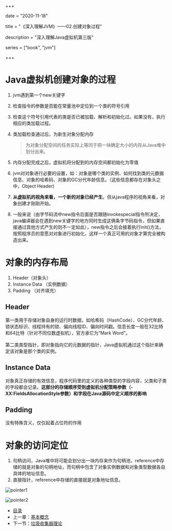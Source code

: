 +++

date = "2020-11-18"

title = "《深入理解JVM》——02.创建对象过程"

description = "深入理解Java虚拟机第三版"

series = ["book", "jvm"]

+++

Java虚拟机创建对象的过程
= 

1. jvm遇到第一个new关键字

2. 检查指令的参数是否能在常量池中定位到一个类的符号引用

3. 检查这个符号引用代表的类是否已被加载、解析和初始化过。如果没有，执行相应的类加载过程。

4. 类加载检查通过后，为新生对象分配内存

   > 为对象分配空间的任务实际上等同于把一块确定大小的内存从Java堆中划分出来。

5. 内存分配完成之后，虚拟机将分配到的内存空间都初始化为零值

6. jvm对对象进行必要的设置，如：对象是哪个类的实例、如何找到类的元数据信息、对象的哈希码、对象的GC分代年龄信息。（这些信息都存在对象头之中，Object Header)

7. **从虚拟机的视角来看，一个新的对象已经产生**。但从java程序的视角来看，对象创建才刚刚开始。

8. 一般来说（由字节码流中new指令后面是否跟随invokespecial指令所决定，java编译器会在遇到new关键字的地方同时生成这俩条字节码指令，但如果直接通过其他方式产生的则不一定如此），new指令之后会接着执行init()方法，按照程序员的意愿对对象进行初始化，这样一个真正可用的对象才算完全被构造出来。


对象的内存布局
=
1. Header（对象头）
2. Instance Data （实例数据）
3. Padding （对齐填充）

Header
- 
第一类用于存储对象自身的运行时数据，如哈希码（HashCode）、GC分代年龄、锁状态标识、线程持有的锁、偏向线程ID、偏向时间戳。信息长度一般在32比特和64比特（针对不同位数虚拟机），官方承它为“Mark Word”。<br><br>第二类类型指针，即对象指向它的元数据的指针，Java虚拟机通过这个指针来确定该对象是那个类的实例。

Instance Data
-
对象真正存储的有效信息，程序代码里的定义的各种类型的字段内容，父类和子类的字段都会记录。**这部分的存储顺序受到虚拟机分配策略参数（-XX:FieldsAllocationStyle参数）和字段在Java源码中定义顺序的影响**

Padding
-
没有特殊含义，仅仅起着占位符的作用

对象的访问定位
=
1. 句柄访问，Java堆中将可能会划分出一块内存来作为句柄池，reference中存储的就是对象的句柄地址，而句柄中包含了对象实例数据和对象类型数据各自具体的地址信息。
2. 直接指针，reference中存储的直接就是对象地址信息。

![pointer1](https://gopher-cn.icu/images/jvm/pointer1.png)<br>

![pointer2](https://gopher-cn.icu/images/jvm/pointer2.png)

- [目录](directory.md)
- 上一章：[基本概念](../jvm-1-base)
- 下一节：[垃圾收集器理论](../jvm-3-GCer)